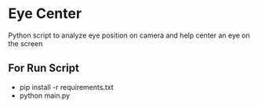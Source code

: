 # Eye Center

Python script to analyze eye position on camera and help center an eye on the screen

## For Run Script
- pip install -r requirements.txt
- python main.py
